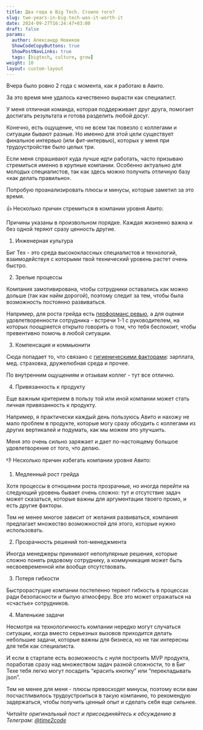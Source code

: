 ```yaml
---
title: Два года в Big Tech. Стоило того?  
slug: two-years-in-big-tech-was-it-worth-it                 
date: 2024-09-27T16:24:47+03:00
draft: false                                 
params:
  author: Александр Новиков                  
  ShowCodeCopyButtons: true
  ShowPostNavLinks: true
  tags: [bigtech, culture, grow]         
weight: 10
layout: custom-layout
---
```


Вчера было ровно 2 года с момента, как я работаю в Авито. 

За это время мне удалось качественно вырасти как специалист. 

У меня отличная команда, которая поддерживает друг друга, помогает достигать результата и готова разделить любой досуг. 

Конечно, есть ощущение, что не всем так повезло с коллегами и ситуации бывают разные. Но именно для этой цели существует финальное интервью (или фит-интервью), которых у меня при трудоустройстве было целых три. 

Если меня спрашивают куда лучше идти работать, часто призываю стремиться именно в крупные компании. Особенно актуально для молодых специалистов, так как здесь можно получить отличную базу «как делать правильно». 

Попробую проанализировать плюсы и минусы, которые заметил за это время. 

👍 Несколько причин стремиться в компании уровня Авито:

Причины указаны в произвольном порядке. Каждая жизненно важна и без одной теряют сразу ценность другие. 

1. Инженерная культура

Биг Тех - это среда высококлассных специалистов и технологий, взаимодействуя с которыми твой технический уровень растет очень быстро. 

2. Зрелые процессы

Компания замотивирована, чтобы сотрудники оставались как можно дольше (так как найм дорогой), поэтому следит за тем, чтобы была возможность постоянно развиваться. 

Например, для роста грейда есть [перформанс ревью](https://t.me/time2code/283), а для оценки удовлетворенности сотрудника - встречи 1-1 с руководителем, на которых поощряется открыто говорить о том, что тебя беспокоит, чтобы превентивно помочь в любой ситуации. 

3. Компенсация и коммьюнити 

Сюда попадает то, что связано с [гигиеническими факторами](https://ru.wikipedia.org/wiki/%D0%94%D0%B2%D1%83%D1%85%D1%84%D0%B0%D0%BA%D1%82%D0%BE%D1%80%D0%BD%D0%B0%D1%8F_%D1%82%D0%B5%D0%BE%D1%80%D0%B8%D1%8F_%D0%BC%D0%BE%D1%82%D0%B8%D0%B2%D0%B0%D1%86%D0%B8%D0%B8_%D0%93%D0%B5%D1%80%D1%86%D0%B1%D0%B5%D1%80%D0%B3%D0%B0): зарплата, мед. страховка, дружелюбная среда и прочее. 

По внутренним ощущениям и отзывам коллег - тут все отлично. 

4. Привязанность к продукту

Еще важным критерием в пользу той или иной компании может стать личная привязанность к продукту. 

Например, я практически каждый день пользуюсь Авито и нахожу не мало проблем в продукте, которые могу сразу обсудить с коллегами из других вертикалей и подумать, как мы можем это улучшить. 

Меня это очень сильно заряжает и дает по-настоящему большое удовлетворение от того, что делаю.

👎 Несколько причин избегать компании уровня Авито:

1. Медленный рост грейда

Хотя процессы в отношении роста прозрачные, но иногда перейти на следующий уровень бывает очень сложно: тут и отсутствие задач может сказаться, которые важны для аргументации твоего промо, и есть другие факторы. 

Тем не менее многое зависит от желания развиваться, компания предлагает множество возможностей для этого, которые нужно использовать. 

2. Прозрачность решений топ-менеджмента

Иногда менеджеры принимают непопулярные решения, которые сложно понять рядовому сотруднику, а коммуникация может быть несвоевременной или вообще отсутствовать. 

3. Потеря гибкости

Быстрорастущие компании постепенно теряют гибкость в процессах ради безопасности и былую атмосферу. Все это может отражаться на «счастье» сотрудников. 

4. Маленькие задачи

Несмотря на технологичность компании нередко могут случаться ситуации, когда вместо серьезных вызовов приходится делать небольшие задачи, которые важны для бизнеса, но не так интересны для тебя как специалиста. 

И если в стартапе есть возможность с нуля построить MVP продукта, поработав сразу над множеством задач разной сложности, то в Биг Техе тебя легко могут посадить “красить кнопку” или “перекладывать json”. 

Тем не менее для меня - плюсы превосходят минусы, поэтому если вам посчастливилось трудоустроиться в такую компанию, то рекомендую задержаться, чтобы получить ценный опыт и сделать себя еще сильнее.

*Читайте оригинальный пост и присоединяйтесь к обсуждению в Телеграм: [@time2code](https://t.me/time2code/303)*